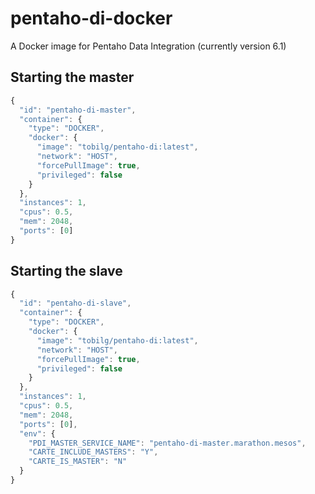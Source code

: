 # pentaho-di-docker
A Docker image for Pentaho Data Integration (currently version 6.1)

## Starting the master

```javascript
{
  "id": "pentaho-di-master",
  "container": {
    "type": "DOCKER",
    "docker": {
      "image": "tobilg/pentaho-di:latest",
      "network": "HOST",
      "forcePullImage": true,
      "privileged": false
    }
  },
  "instances": 1,
  "cpus": 0.5,
  "mem": 2048,
  "ports": [0]
}
```

## Starting the slave

```javascript
{
  "id": "pentaho-di-slave",
  "container": {
    "type": "DOCKER",
    "docker": {
      "image": "tobilg/pentaho-di:latest",
      "network": "HOST",
      "forcePullImage": true,
      "privileged": false
    }
  },
  "instances": 1,
  "cpus": 0.5,
  "mem": 2048,
  "ports": [0],
  "env": {
    "PDI_MASTER_SERVICE_NAME": "pentaho-di-master.marathon.mesos",
    "CARTE_INCLUDE_MASTERS": "Y",
    "CARTE_IS_MASTER": "N"
  }
}
```
